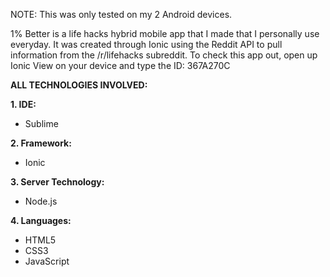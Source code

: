 NOTE: This was only tested on my 2 Android devices.

1% Better is a life hacks hybrid mobile app that I made that I personally use everyday. It was created through Ionic using the Reddit API to pull information from the /r/lifehacks subreddit. To check this app out, open up Ionic View on your device and type the ID: 367A270C


**ALL TECHNOLOGIES INVOLVED:**

**1. IDE:** 
  + Sublime
 
**2. Framework:** 
  + Ionic

**3. Server Technology:** 
  + Node.js

**4. Languages:**
  + HTML5
  + CSS3
  + JavaScript